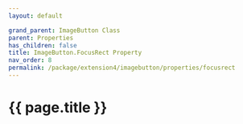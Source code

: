 ```yaml
---
layout: default

grand_parent: ImageButton Class
parent: Properties
has_children: false
title: ImageButton.FocusRect Property
nav_order: 8
permalink: /package/extension4/imagebutton/properties/focusrect
---
```

# {{ page.title }}